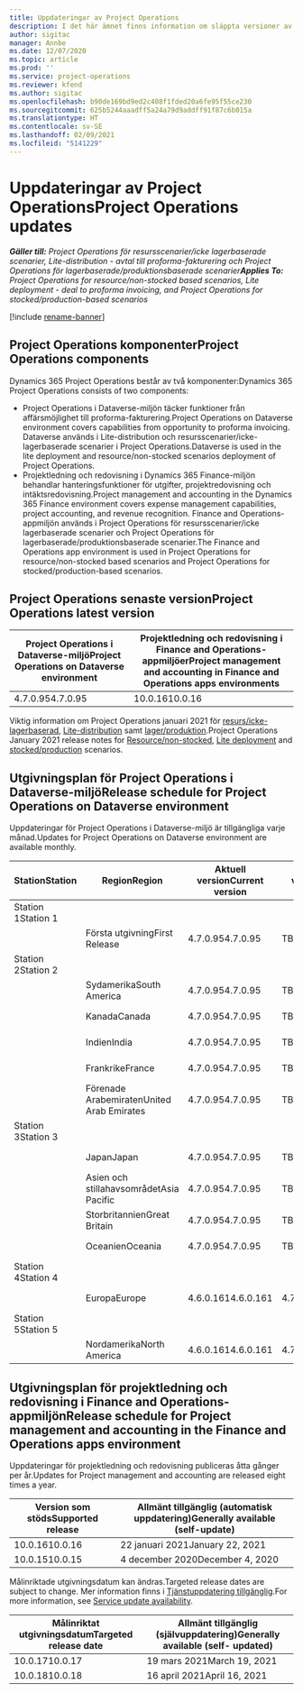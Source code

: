 ```yaml
---
title: Uppdateringar av Project Operations
description: I det här ämnet finns information om släppta versioner av Dynamics 365 Project Operations.
author: sigitac
manager: Annbe
ms.date: 12/07/2020
ms.topic: article
ms.prod: ''
ms.service: project-operations
ms.reviewer: kfend
ms.author: sigitac
ms.openlocfilehash: b90de169bd9ed2c408f1fded20a6fe95f55ce230
ms.sourcegitcommit: 625b5244aaadff5a24a79d9addff91f87c6b015a
ms.translationtype: HT
ms.contentlocale: sv-SE
ms.lasthandoff: 02/09/2021
ms.locfileid: "5141229"
---
```

# <a name="project-operations-updates"></a><span data-ttu-id="1c840-103">Uppdateringar av Project Operations</span><span class="sxs-lookup"><span data-stu-id="1c840-103">Project Operations updates</span></span>

<span data-ttu-id="1c840-104">_**Gäller till:** Project Operations för resursscenarier/icke lagerbaserade scenarier, Lite-distribution - avtal till proforma-fakturering och Project Operations för lagerbaserade/produktionsbaserade scenarier_</span><span class="sxs-lookup"><span data-stu-id="1c840-104">_**Applies To:** Project Operations for resource/non-stocked based scenarios, Lite deployment - deal to proforma invoicing, and Project Operations for stocked/production-based scenarios_</span></span>

[!include [rename-banner](~/includes/cc-data-platform-banner.md)]

## <a name="project-operations-components"></a><span data-ttu-id="1c840-105">Project Operations komponenter</span><span class="sxs-lookup"><span data-stu-id="1c840-105">Project Operations components</span></span>

<span data-ttu-id="1c840-106">Dynamics 365 Project Operations består av två komponenter:</span><span class="sxs-lookup"><span data-stu-id="1c840-106">Dynamics 365 Project Operations consists of two components:</span></span>

- <span data-ttu-id="1c840-107">Project Operations i Dataverse-miljön täcker funktioner från affärsmöjlighet till proforma-fakturering.</span><span class="sxs-lookup"><span data-stu-id="1c840-107">Project Operations on Dataverse environment covers capabilities from opportunity to proforma invoicing.</span></span> <span data-ttu-id="1c840-108">Dataverse används i Lite-distribution och resursscenarier/icke-lagerbaserade scenarier i Project Operations.</span><span class="sxs-lookup"><span data-stu-id="1c840-108">Dataverse is used in the lite deployment and resource/non-stocked scenarios deployment of Project Operations.</span></span>
- <span data-ttu-id="1c840-109">Projektledning och redovisning i Dynamics 365 Finance-miljön behandlar hanteringsfunktioner för utgifter, projektredovisning och intäktsredovisning.</span><span class="sxs-lookup"><span data-stu-id="1c840-109">Project management and accounting in the Dynamics 365 Finance environment covers expense management capabilities, project accounting, and revenue recognition.</span></span> <span data-ttu-id="1c840-110">Finance and Operations-appmiljön används i Project Operations för resursscenarier/icke lagerbaserade scenarier och Project Operations för lagerbaserade/produktionsbaserade scenarier.</span><span class="sxs-lookup"><span data-stu-id="1c840-110">The Finance and Operations app environment is used in Project Operations for resource/non-stocked based scenarios and Project Operations for stocked/production-based scenarios.</span></span>

## <a name="project-operations-latest-version"></a><span data-ttu-id="1c840-111">Project Operations senaste version</span><span class="sxs-lookup"><span data-stu-id="1c840-111">Project Operations latest version</span></span>

| <span data-ttu-id="1c840-112">Project Operations i Dataverse-miljö</span><span class="sxs-lookup"><span data-stu-id="1c840-112">Project Operations on Dataverse environment</span></span> | <span data-ttu-id="1c840-113">Projektledning och redovisning i Finance and Operations-appmiljöer</span><span class="sxs-lookup"><span data-stu-id="1c840-113">Project management and accounting in Finance and Operations apps environments</span></span> |
| --- | --- |
| <span data-ttu-id="1c840-114">4.7.0.95</span><span class="sxs-lookup"><span data-stu-id="1c840-114">4.7.0.95</span></span> | <span data-ttu-id="1c840-115">10.0.16</span><span class="sxs-lookup"><span data-stu-id="1c840-115">10.0.16</span></span> |

<span data-ttu-id="1c840-116">Viktig information om Project Operations januari 2021 för [resurs/icke-lagerbaserad](whats-new-feb-2021-resource-based.md), [Lite-distribution](../pro/whats-new/whats-new-feb-2021-lite.md) samt [lager/produktion](../prod-pma/whats-new/whats-new-jan-2021-stocked.md).</span><span class="sxs-lookup"><span data-stu-id="1c840-116">Project Operations January 2021 release notes for [Resource/non-stocked](whats-new-feb-2021-resource-based.md), [Lite deployment](../pro/whats-new/whats-new-feb-2021-lite.md) and [stocked/production](../prod-pma/whats-new/whats-new-jan-2021-stocked.md) scenarios.</span></span>

## <a name="release-schedule-for-project-operations-on-dataverse-environment"></a><span data-ttu-id="1c840-117">Utgivningsplan för Project Operations i Dataverse-miljö</span><span class="sxs-lookup"><span data-stu-id="1c840-117">Release schedule for Project Operations on Dataverse environment</span></span>

<span data-ttu-id="1c840-118">Uppdateringar för Project Operations i Dataverse-miljö är tillgängliga varje månad.</span><span class="sxs-lookup"><span data-stu-id="1c840-118">Updates for Project Operations on Dataverse environment are available monthly.</span></span> 

| <span data-ttu-id="1c840-119">Station</span><span class="sxs-lookup"><span data-stu-id="1c840-119">Station</span></span>   | <span data-ttu-id="1c840-120">Region</span><span class="sxs-lookup"><span data-stu-id="1c840-120">Region</span></span>        | <span data-ttu-id="1c840-121">Aktuell version</span><span class="sxs-lookup"><span data-stu-id="1c840-121">Current version</span></span> | <span data-ttu-id="1c840-122">Nästa version</span><span class="sxs-lookup"><span data-stu-id="1c840-122">Next version</span></span> | <span data-ttu-id="1c840-123">Allmänt tillgängliga</span><span class="sxs-lookup"><span data-stu-id="1c840-123">Generally available</span></span> |
|-----------|---------------|-----------------|--------------|---------------------|
| <span data-ttu-id="1c840-124">Station 1</span><span class="sxs-lookup"><span data-stu-id="1c840-124">Station 1</span></span> |   &nbsp;      |    &nbsp;       | &nbsp;       |      &nbsp;         |
|   &nbsp;  | <span data-ttu-id="1c840-125">Första utgivning</span><span class="sxs-lookup"><span data-stu-id="1c840-125">First Release</span></span> |  <span data-ttu-id="1c840-126">4.7.0.95</span><span class="sxs-lookup"><span data-stu-id="1c840-126">4.7.0.95</span></span>       | <span data-ttu-id="1c840-127">TBD</span><span class="sxs-lookup"><span data-stu-id="1c840-127">TBD</span></span>     | <span data-ttu-id="1c840-128">19 feb 2021</span><span class="sxs-lookup"><span data-stu-id="1c840-128">19-Feb-21</span></span>           |
| <span data-ttu-id="1c840-129">Station 2</span><span class="sxs-lookup"><span data-stu-id="1c840-129">Station 2</span></span> |   &nbsp;      |    &nbsp;       | &nbsp;       |      &nbsp;         |
|   &nbsp;  | <span data-ttu-id="1c840-130">Sydamerika</span><span class="sxs-lookup"><span data-stu-id="1c840-130">South America</span></span> |  <span data-ttu-id="1c840-131">4.7.0.95</span><span class="sxs-lookup"><span data-stu-id="1c840-131">4.7.0.95</span></span>       | <span data-ttu-id="1c840-132">TBD</span><span class="sxs-lookup"><span data-stu-id="1c840-132">TBD</span></span>     | <span data-ttu-id="1c840-133">19 feb 2021</span><span class="sxs-lookup"><span data-stu-id="1c840-133">19-Feb-21</span></span>           |
|    &nbsp; | <span data-ttu-id="1c840-134">Kanada</span><span class="sxs-lookup"><span data-stu-id="1c840-134">Canada</span></span>        |  <span data-ttu-id="1c840-135">4.7.0.95</span><span class="sxs-lookup"><span data-stu-id="1c840-135">4.7.0.95</span></span>       | <span data-ttu-id="1c840-136">TBD</span><span class="sxs-lookup"><span data-stu-id="1c840-136">TBD</span></span>     | <span data-ttu-id="1c840-137">19 feb 2021</span><span class="sxs-lookup"><span data-stu-id="1c840-137">19-Feb-21</span></span>           |
|   &nbsp;  | <span data-ttu-id="1c840-138">Indien</span><span class="sxs-lookup"><span data-stu-id="1c840-138">India</span></span>         |  <span data-ttu-id="1c840-139">4.7.0.95</span><span class="sxs-lookup"><span data-stu-id="1c840-139">4.7.0.95</span></span>       | <span data-ttu-id="1c840-140">TBD</span><span class="sxs-lookup"><span data-stu-id="1c840-140">TBD</span></span>     | <span data-ttu-id="1c840-141">19 feb 2021</span><span class="sxs-lookup"><span data-stu-id="1c840-141">19-Feb-21</span></span>           |
|   &nbsp;  | <span data-ttu-id="1c840-142">Frankrike</span><span class="sxs-lookup"><span data-stu-id="1c840-142">France</span></span>         |  <span data-ttu-id="1c840-143">4.7.0.95</span><span class="sxs-lookup"><span data-stu-id="1c840-143">4.7.0.95</span></span>       | <span data-ttu-id="1c840-144">TBD</span><span class="sxs-lookup"><span data-stu-id="1c840-144">TBD</span></span>     | <span data-ttu-id="1c840-145">19 feb 2021</span><span class="sxs-lookup"><span data-stu-id="1c840-145">19-Feb-21</span></span>           |
|   &nbsp;  | <span data-ttu-id="1c840-146">Förenade Arabemiraten</span><span class="sxs-lookup"><span data-stu-id="1c840-146">United Arab Emirates</span></span>         |  <span data-ttu-id="1c840-147">4.7.0.95</span><span class="sxs-lookup"><span data-stu-id="1c840-147">4.7.0.95</span></span>       | <span data-ttu-id="1c840-148">TBD</span><span class="sxs-lookup"><span data-stu-id="1c840-148">TBD</span></span>     | <span data-ttu-id="1c840-149">19 feb 2021</span><span class="sxs-lookup"><span data-stu-id="1c840-149">19-Feb-21</span></span>           |
| <span data-ttu-id="1c840-150">Station 3</span><span class="sxs-lookup"><span data-stu-id="1c840-150">Station 3</span></span>  |      &nbsp;   |     &nbsp;      |     &nbsp;   |      &nbsp;         |
|   &nbsp;  | <span data-ttu-id="1c840-151">Japan</span><span class="sxs-lookup"><span data-stu-id="1c840-151">Japan</span></span>         |  <span data-ttu-id="1c840-152">4.7.0.95</span><span class="sxs-lookup"><span data-stu-id="1c840-152">4.7.0.95</span></span>       | <span data-ttu-id="1c840-153">TBD</span><span class="sxs-lookup"><span data-stu-id="1c840-153">TBD</span></span>     | <span data-ttu-id="1c840-154">26 feb 2021</span><span class="sxs-lookup"><span data-stu-id="1c840-154">26-Feb-21</span></span>           |
|   &nbsp;  | <span data-ttu-id="1c840-155">Asien och stillahavsområdet</span><span class="sxs-lookup"><span data-stu-id="1c840-155">Asia Pacific</span></span>  |  <span data-ttu-id="1c840-156">4.7.0.95</span><span class="sxs-lookup"><span data-stu-id="1c840-156">4.7.0.95</span></span>       | <span data-ttu-id="1c840-157">TBD</span><span class="sxs-lookup"><span data-stu-id="1c840-157">TBD</span></span>     | <span data-ttu-id="1c840-158">26 feb 2021</span><span class="sxs-lookup"><span data-stu-id="1c840-158">26-Feb-21</span></span>           |
|   &nbsp;  | <span data-ttu-id="1c840-159">Storbritannien</span><span class="sxs-lookup"><span data-stu-id="1c840-159">Great Britain</span></span> |  <span data-ttu-id="1c840-160">4.7.0.95</span><span class="sxs-lookup"><span data-stu-id="1c840-160">4.7.0.95</span></span>       | <span data-ttu-id="1c840-161">TBD</span><span class="sxs-lookup"><span data-stu-id="1c840-161">TBD</span></span>     | <span data-ttu-id="1c840-162">26 feb 2021</span><span class="sxs-lookup"><span data-stu-id="1c840-162">26-Feb-21</span></span>           |
|   &nbsp;  | <span data-ttu-id="1c840-163">Oceanien</span><span class="sxs-lookup"><span data-stu-id="1c840-163">Oceania</span></span>       |  <span data-ttu-id="1c840-164">4.7.0.95</span><span class="sxs-lookup"><span data-stu-id="1c840-164">4.7.0.95</span></span>       | <span data-ttu-id="1c840-165">TBD</span><span class="sxs-lookup"><span data-stu-id="1c840-165">TBD</span></span>     | <span data-ttu-id="1c840-166">26 feb 2021</span><span class="sxs-lookup"><span data-stu-id="1c840-166">26-Feb-21</span></span>           |
| <span data-ttu-id="1c840-167">Station 4</span><span class="sxs-lookup"><span data-stu-id="1c840-167">Station 4</span></span> |     &nbsp;    |     &nbsp;      |     &nbsp;   |      &nbsp;         |
|   &nbsp;  | <span data-ttu-id="1c840-168">Europa</span><span class="sxs-lookup"><span data-stu-id="1c840-168">Europe</span></span>        |  <span data-ttu-id="1c840-169">4.6.0.161</span><span class="sxs-lookup"><span data-stu-id="1c840-169">4.6.0.161</span></span>       | <span data-ttu-id="1c840-170">4.7.0.95</span><span class="sxs-lookup"><span data-stu-id="1c840-170">4.7.0.95</span></span>     | <span data-ttu-id="1c840-171">12 feb 2021</span><span class="sxs-lookup"><span data-stu-id="1c840-171">12-Feb-21</span></span>           |
| <span data-ttu-id="1c840-172">Station 5</span><span class="sxs-lookup"><span data-stu-id="1c840-172">Station 5</span></span> |     &nbsp;    |     &nbsp;      |     &nbsp;   |      &nbsp;         |
|   &nbsp;  | <span data-ttu-id="1c840-173">Nordamerika</span><span class="sxs-lookup"><span data-stu-id="1c840-173">North America</span></span> |  <span data-ttu-id="1c840-174">4.6.0.161</span><span class="sxs-lookup"><span data-stu-id="1c840-174">4.6.0.161</span></span>       | <span data-ttu-id="1c840-175">4.7.0.95</span><span class="sxs-lookup"><span data-stu-id="1c840-175">4.7.0.95</span></span>     | <span data-ttu-id="1c840-176">19 feb 2021</span><span class="sxs-lookup"><span data-stu-id="1c840-176">19-Feb-21</span></span>           |

## <a name="release-schedule-for-project-management-and-accounting-in-the-finance-and-operations-apps-environment"></a><span data-ttu-id="1c840-177">Utgivningsplan för projektledning och redovisning i Finance and Operations-appmiljön</span><span class="sxs-lookup"><span data-stu-id="1c840-177">Release schedule for Project management and accounting in the Finance and Operations apps environment</span></span>

<span data-ttu-id="1c840-178">Uppdateringar för projektledning och redovisning publiceras åtta gånger per år.</span><span class="sxs-lookup"><span data-stu-id="1c840-178">Updates for Project management and accounting are released eight times a year.</span></span>

| <span data-ttu-id="1c840-179">Version som stöds</span><span class="sxs-lookup"><span data-stu-id="1c840-179">Supported release</span></span> | <span data-ttu-id="1c840-180">Allmänt tillgänglig (automatisk uppdatering)</span><span class="sxs-lookup"><span data-stu-id="1c840-180">Generally available (self-update)</span></span> |
| --- | --- |
| <span data-ttu-id="1c840-181">10.0.16</span><span class="sxs-lookup"><span data-stu-id="1c840-181">10.0.16</span></span> | <span data-ttu-id="1c840-182">22 januari 2021</span><span class="sxs-lookup"><span data-stu-id="1c840-182">January 22, 2021</span></span> |
| <span data-ttu-id="1c840-183">10.0.15</span><span class="sxs-lookup"><span data-stu-id="1c840-183">10.0.15</span></span> | <span data-ttu-id="1c840-184">4 december 2020</span><span class="sxs-lookup"><span data-stu-id="1c840-184">December 4, 2020</span></span> |


<span data-ttu-id="1c840-185">Målinriktade utgivningsdatum kan ändras.</span><span class="sxs-lookup"><span data-stu-id="1c840-185">Targeted release dates are subject to change.</span></span> <span data-ttu-id="1c840-186">Mer information finns i [Tjänstuppdatering tillgänglig](https://docs.microsoft.com/dynamics365/fin-ops-core/fin-ops/get-started/public-preview-releases?toc=/dynamics365/finance/toc.json).</span><span class="sxs-lookup"><span data-stu-id="1c840-186">For more information, see [Service update availability](https://docs.microsoft.com/dynamics365/fin-ops-core/fin-ops/get-started/public-preview-releases?toc=/dynamics365/finance/toc.json).</span></span>

| <span data-ttu-id="1c840-187">Målinriktat utgivningsdatum</span><span class="sxs-lookup"><span data-stu-id="1c840-187">Targeted release date</span></span> | <span data-ttu-id="1c840-188">Allmänt tillgänglig (självuppdatering)</span><span class="sxs-lookup"><span data-stu-id="1c840-188">Generally available (self- updated)</span></span> |
| --- | --- |
| <span data-ttu-id="1c840-189">10.0.17</span><span class="sxs-lookup"><span data-stu-id="1c840-189">10.0.17</span></span> | <span data-ttu-id="1c840-190">19 mars 2021</span><span class="sxs-lookup"><span data-stu-id="1c840-190">March 19, 2021</span></span> |
| <span data-ttu-id="1c840-191">10.0.18</span><span class="sxs-lookup"><span data-stu-id="1c840-191">10.0.18</span></span> | <span data-ttu-id="1c840-192">16 april 2021</span><span class="sxs-lookup"><span data-stu-id="1c840-192">April 16, 2021</span></span> |
